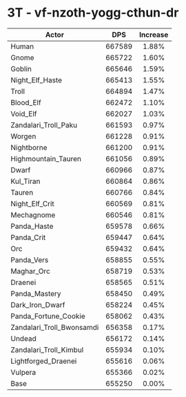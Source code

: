 # 3T - vf-nzoth-yogg-cthun-dr
| Actor | DPS | Increase |
|---|:---:|:---:|
|Human|667589|1.88%|
|Gnome|665722|1.60%|
|Goblin|665646|1.59%|
|Night_Elf_Haste|665413|1.55%|
|Troll|664894|1.47%|
|Blood_Elf|662472|1.10%|
|Void_Elf|662027|1.03%|
|Zandalari_Troll_Paku|661593|0.97%|
|Worgen|661228|0.91%|
|Nightborne|661200|0.91%|
|Highmountain_Tauren|661056|0.89%|
|Dwarf|660966|0.87%|
|Kul_Tiran|660864|0.86%|
|Tauren|660766|0.84%|
|Night_Elf_Crit|660569|0.81%|
|Mechagnome|660546|0.81%|
|Panda_Haste|659578|0.66%|
|Panda_Crit|659447|0.64%|
|Orc|659432|0.64%|
|Panda_Vers|658855|0.55%|
|Maghar_Orc|658719|0.53%|
|Draenei|658565|0.51%|
|Panda_Mastery|658450|0.49%|
|Dark_Iron_Dwarf|658224|0.45%|
|Panda_Fortune_Cookie|658062|0.43%|
|Zandalari_Troll_Bwonsamdi|656358|0.17%|
|Undead|656172|0.14%|
|Zandalari_Troll_Kimbul|655934|0.10%|
|Lightforged_Draenei|655616|0.06%|
|Vulpera|655366|0.02%|
|Base|655250|0.00%|
